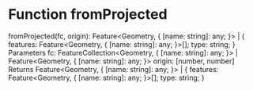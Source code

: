 # Function fromProjected

fromProjected(fc, origin): Feature<Geometry, {
    [name: string]: any;
}> | {
    features: Feature<Geometry, {
        [name: string]: any;
    }>[];
    type: string;
}
Parameters
fc: FeatureCollection<Geometry, {
    [name: string]: any;
}> | Feature<Geometry, {
    [name: string]: any;
}>
origin: [number, number]
Returns Feature<Geometry, {
    [name: string]: any;
}> | {
    features: Feature<Geometry, {
        [name: string]: any;
    }>[];
    type: string;
}
